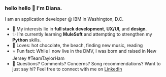 ### hello hello 🤘 I'm Diana.

I am an application developer @ IBM in Washington, D.C.

- 🌟 My interests lie in **full stack development**, **UX/UI**, and **design**.
- ✨ I’m currently learning **MuleSoft** and attempting to strengthen my **Python** skills.
- 💛 Loves: hot chocolate, the beach, finding new music, reading
- ⭐ Fun fact: While I now live in the DMV, I was born and raised in New Jersey #TeamTaylorHam
- 💫 Questions? Comments? Concerns? Song recommendations? Want to just say hi? Feel free to connect with me on [LinkedIn](www.linkedin.com/in/diana-del-gaudio)
